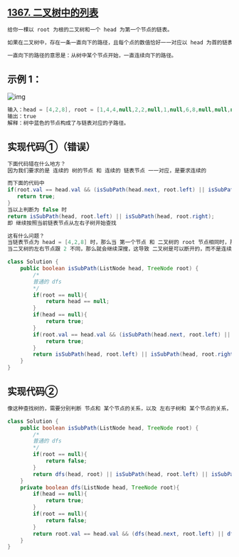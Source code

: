 ## **[1367. 二叉树中的列表](https://leetcode-cn.com/problems/linked-list-in-binary-tree/)**



```java
给你一棵以 root 为根的二叉树和一个 head 为第一个节点的链表。

如果在二叉树中，存在一条一直向下的路径，且每个点的数值恰好一一对应以 head 为首的链表中每个节点的值，那么请你返回 True ，否则返回 False 。

一直向下的路径的意思是：从树中某个节点开始，一直连续向下的路径。
```



## **示例 1：**

![img](https://assets.leetcode-cn.com/aliyun-lc-upload/uploads/2020/02/29/sample_1_1720.png)

```java
输入：head = [4,2,8], root = [1,4,4,null,2,2,null,1,null,6,8,null,null,null,null,1,3]
输出：true
解释：树中蓝色的节点构成了与链表对应的子路径。
```





## **实现代码①（错误）**



```java
下面代码错在什么地方？
因为我们要求的是 连续的 树的节点 和 连续的 链表节点 一一对应，是要求连续的

而下面的代码中
if(root.val == head.val && (isSubPath(head.next, root.left) || isSubPath(head.next, root.right))){
   return true;
}
当以上判断为 false 时
return isSubPath(head, root.left) || isSubPath(head, root.right);
即 继续按照当前链表节点从左右子树开始查找

这有什么问题？
当链表节点为 head = [4,2,8] 时，那么当 第一个节点 和 二叉树的 root 节点相同时，那么会查找 第二个节点 2 和 二叉树左右节点的关系
当二叉树的左右节点跟 2 不同，那么就会继续深搜，这导致 二叉树是可以断开的，而不是连续的，进而导致错误
```



```java
class Solution {
    public boolean isSubPath(ListNode head, TreeNode root) {
        /*
        普通的 dfs
        */
        if(root == null){
            return head == null;
        }
        if(head == null){
            return true;
        }
        if(root.val == head.val && (isSubPath(head.next, root.left) || isSubPath(head.next, root.right))){
            return true;
        }
        return isSubPath(head, root.left) || isSubPath(head, root.right);
    }
}
```





## **实现代码②**

```java
像这种查找树的，需要分别判断 节点和 某个节点的关系，以及 左右子树和 某个节点的关系，都使用下面的这种类型就行了
```



```java
class Solution {
    public boolean isSubPath(ListNode head, TreeNode root) {
        /*
        普通的 dfs
        */
        if(root == null){
            return false;
        }
        return dfs(head, root) || isSubPath(head, root.left) || isSubPath(head, root.right);
    }
    private boolean dfs(ListNode head, TreeNode root){
        if(head == null){
            return true;
        }
        if(root == null){
            return false;
        }
        return root.val == head.val && (dfs(head.next, root.left) || dfs(head.next, root.right));
    }
}
```

